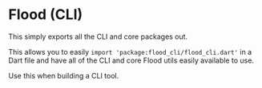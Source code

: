 # Flood (CLI)

This simply exports all the CLI and core packages out.

This allows you to easily `import 'package:flood_cli/flood_cli.dart'` in a Dart file
and have all of the CLI and core Flood utils easily available to use.

Use this when building a CLI tool.